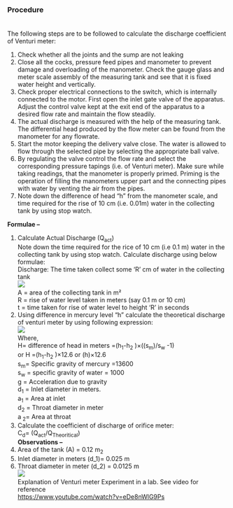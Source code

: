 ### <b>Procedure </b><br><br>
The following steps are to be followed to calculate the discharge coefficient of Venturi meter:<br>
1. Check whether all the joints and the sump are not leaking <br>
2. Close all the cocks, pressure feed pipes and manometer to prevent damage and overloading of the manometer. Check the gauge glass and meter scale assembly of the measuring tank and see that it is fixed water height and vertically.<br> 
3. Check proper electrical connections to the switch, which is internally connected to the motor. First open the inlet gate valve of the apparatus. Adjust the control valve kept at the exit end of the apparatus to a desired flow rate and maintain the flow steadily. <br>
4. The actual discharge is measured with the help of the measuring tank. The differential head produced by the flow meter can be found from the manometer for any flowrate. <br>
5. Start the motor keeping the delivery valve close. The water is allowed to flow through the selected pipe by selecting the appropriate ball valve. <br>
6. By regulating the valve control the flow rate and select the corresponding pressure tapings (i.e. of Venturi meter). Make sure while taking readings, that the manometer is properly primed. Priming is the operation of filling the manometers upper part and the connecting pipes with water by venting the air from the pipes. <br>
7. Note down the difference of head “h” from the manometer scale, and time required for the rise of 10 cm (i.e. 0.01m) water in the collecting tank by using stop watch.<br>

<b>Formulae –</b><br>
1. Calculate Actual Discharge (Q<sub>act</sub>)<br>
Note down the time required for the rice of 10 cm (i.e 0.1 m) water in the collecting tank by using stop watch. Calculate discharge using below formulae:<br>
Discharge: The time taken collect some ‘R’ cm of water in the collecting tank<br>
<image src="images/imagep1.PNG"><br>
A = area of the collecting tank in m² <br>
R = rise of water level taken in meters (say 0.1 m or 10 cm) <br>
t = time taken for rise of water level to height ‘R’ in seconds<br>
2. Using difference in mercury level “h” calculate the theoretical discharge of venturi meter by using following expression: <br>
<image src="images/imagep2.PNG"> <br>
Where, <br>
H= difference of head in meters  =(h<sub>1</sub>-h<sub>2</sub> )×((s<sub>m</sub>)/s<sub>w</sub> -1)<br>
or H  =(h<sub>1</sub>-h<sub>2</sub> )×12.6 or (h)×12.6<br>
s<sub>m</sub>= Specific gravity of mercury =13600 <br>
s<sub>w</sub> = specific gravity of water = 1000<br>
g = Acceleration due to gravity <br>
d<sub>1</sub> = Inlet diameter in meters. <br>
a<sub>1</sub> = Area at inlet<br>
d<sub>2</sub> = Throat diameter in meter<br>
a<sub> 2</sub>= Area at throat<br>
3. Calculate the coefficient of discharge of orifice meter:<br>
C<sub>d</sub>= (Q<sub>act</sub>/Q<sub>Theoritical</sub>) <br>
<b>Observations –</b><br>
1. Area of the tank (A) = 0.12 m<sub>2</sub><br>
2. Inlet diameter in meters (d_1)= 0.025 m<br>
3. Throat diameter in meter (d_2) = 0.0125 m<br>
<image src="images/imagep4.PNG"><br>
Explanation of Venturi meter Experiment in a lab. See video for reference<br>
https://www.youtube.com/watch?v=eDe8nWlG9Ps











